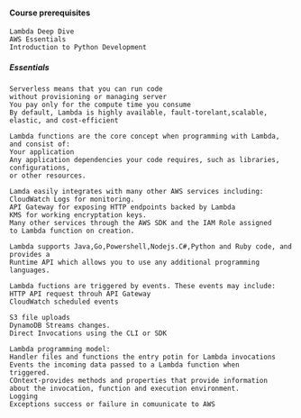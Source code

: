#### Course prerequisites

    Lambda Deep Dive
    AWS Essentials
    Introduction to Python Development
    

##### Essentials

    Serverless means that you can run code
    without provisioning or managing server
    You pay only for the compute time you consume
    By default, Lambda is highly available, fault-torelant,scalable, elastic, and cost-efficient
    
    Lambda functions are the core concept when programming with Lambda, and consist of:
    Your application
    Any application dependencies your code requires, such as libraries, configurations, 
    or other resources.
    
    Lamda easily integrates with many other AWS services including:
    CloudWatch Logs for monitoring.
    API Gateway for exposing HTTP endpoints backed by Lambda
    KMS for working encryptation keys.
    Many other services through the AWS SDK and the IAM Role assigned
    to Lambda function on creation.
    
    Lambda supports Java,Go,Powershell,Nodejs.C#,Python and Ruby code, and provides a 
    Runtime API which allows you to use any additional programming languages.
    
    Lambda fuctions are triggered by events. These events may include:
    HTTP API request throuh API Gateway
    CloudWatch scheduled events
    
    S3 file uploads
    DynamoDB Streams changes.
    Direct Invocations using the CLI or SDK
    
    Lambda programming model:
    Handler files and functions the entry potin for Lambda invocations
    Events the incoming data passed to a Lambda function when
    triggered.
    COntext-provides methods and properties that provide information
    about the invocation, function and execution environment.
    Logging
    Exceptions success or failure in comuunicate to AWS
    
